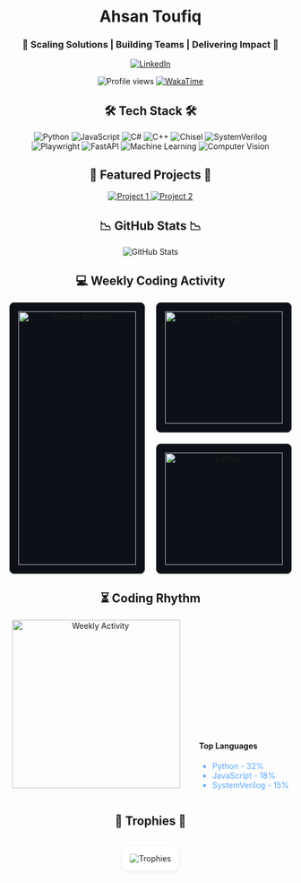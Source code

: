 <h1 align="center">Ahsan Toufiq</h1>

<h3 align="center">🔹  Scaling Solutions | Building Teams | Delivering Impact  🔹</h3>

<p align="center">
  <a href="https://www.linkedin.com/in/ahsan-toufiq/">
    <img src="https://img.shields.io/badge/LinkedIn-0A66C2?style=for-the-badge&logo=linkedin&logoColor=white" alt="LinkedIn"/>
  </a>
</p>

<p align="center">
  <img src="https://komarev.com/ghpvc/?username=Ahsan-Toufiq&label=Profile%20views&color=0e75b6&style=flat" alt="Profile views" />
  <a href="https://wakatime.com/@ahsantoufiq">
    <img src="https://wakatime.com/badge/user/b52c5e9c-f61d-4a7e-b3b1-9eeebdfa1a4b.svg" alt="WakaTime"/>
  </a>
</p>

<h2 align="center">🛠 Tech Stack 🛠</h2>

<p align="center">
  <img src="https://img.shields.io/badge/Python-3776AB?style=for-the-badge&logo=python&logoColor=white&color=6ca3da" alt="Python"/>
  <img src="https://img.shields.io/badge/JavaScript-F7DF1E?style=for-the-badge&logo=javascript&logoColor=white&color=5494d4" alt="JavaScript"/>
  <img src="https://img.shields.io/badge/C%23-239120?style=for-the-badge&logo=c-sharp&logoColor=white&color=3b85ce" alt="C#"/>
  <img src="https://img.shields.io/badge/C++-00599C?style=for-the-badge&logo=cplusplus&logoColor=white&color=2375c8" alt="C++"/>
  <img src="https://img.shields.io/badge/Chisel-000000?style=for-the-badge&logo=chisel&logoColor=white&color=0a66c2" alt="Chisel"/>
  <img src="https://img.shields.io/badge/SystemVerilog-000000?style=for-the-badge&logo=systemverilog&logoColor=white&color=095caf" alt="SystemVerilog"/>
  <img src="https://img.shields.io/badge/Playwright-46B3E4?style=for-the-badge&logo=playwright&logoColor=white&color=08529b" alt="Playwright"/>
  <img src="https://img.shields.io/badge/FastAPI-005571?style=for-the-badge&logo=fastapi&logoColor=white&color=074788" alt="FastAPI"/>  
  <img src="https://img.shields.io/badge/Machine%20Learning-FF6F00?style=for-the-badge&logo=scikit-learn&logoColor=white&color=063d74" alt="Machine Learning"/>
  <img src="https://img.shields.io/badge/Computer%20Vision-5C4B51?style=for-the-badge&logo=opencv&logoColor=white&color=053361" alt="Computer Vision"/>
</p>

<h2 align="center">💎 Featured Projects 💎</h2>

<p align="center">
  <a href="https://github.com/Ahsan-Toufiq/Deep-Keys">
    <img src="https://img.shields.io/badge/Deep%20Keys-00008B?style=for-the-badge&logo=github&logoColor=white" alt="Project 1"/>
  </a>
  <a href="https://github.com/Ahsan-Toufiq/fin_scraper">
    <img src="https://img.shields.io/badge/Fin%20Scraper-00008B?style=for-the-badge&logo=github&logoColor=white" alt="Project 2"/>
  </a>
</p>

<h2 align="center">📉 GitHub Stats 📉</h2>

<p align="center">
  <img src="https://github-readme-stats.vercel.app/api?username=Ahsan-Toufiq&show_icons=true&theme=dark&icon_color=58a6ff&title_color=58a6ff&text_color=c9d1d9&bg_color=0d1117" alt="GitHub Stats"/>
</p>

<h2 align="center">💻 Weekly Coding Activity</h2>

<div align="center" style="display: grid; grid-template-columns: 1fr 1fr; gap: 20px; max-width: 800px; margin: 0 auto;">

  <!-- Main Activity Graph -->
  <div style="background: #0d1117; border: 1px solid #30363d; border-radius: 8px; padding: 15px;">
    <img 
      src="https://wakatime.com/share/@ahsantoufiq/ca887258-ea83-443d-91b3-a5a1b46cf241.svg" 
      alt="Weekly Activity"
      style="width: 100%; min-height: 240px; object-fit: contain;"
    />
  </div>

  <!-- Combined Languages & Editors -->
  <div style="display: flex; flex-direction: column; gap: 20px;">
    <div style="background: #0d1117; border: 1px solid #30363d; border-radius: 8px; padding: 15px; flex: 1;">
      <img 
        src="https://wakatime.com/share/@ahsantoufiq/aa658ee7-bb3c-479a-91aa-4f3f3ab7a8ea.svg" 
        alt="Languages"
        style="width: 100%; height: 200px; object-fit: contain;"
      />
    </div>
    <div style="background: #0d1117; border: 1px solid #30363d; border-radius: 8px; padding: 15px; flex: 1;">
      <img 
        src="https://wakatime.com/share/@ahsantoufiq/b399b8f7-d2b7-4106-a70c-0866077365fd.svg" 
        alt="Editors"
        style="width: 100%; height: 200px; object-fit: contain;"
      />
    </div>
  </div>

</div>

<h2 align="center">⏳ Coding Rhythm</h2>

<div align="center">
  <img src="https://wakatime.com/share/@ahsantoufiq/ca887258-ea83-443d-91b3-a5a1b46cf241.svg?style=polar&radius=160&bg_color=0d111700&stroke=58a6ff" width="300" alt="Weekly Activity">
  
  <div style="display: inline-block; text-align: left; margin-left: 30px;">
    <h4>Top Languages</h4>
    <ul style="color: #58a6ff;">
      <li>Python - 32%</li>
      <li>JavaScript - 18%</li>
      <li>SystemVerilog - 15%</li>
    </ul>
  </div>
</div>

<h2 align="center">🏅 Trophies 🏅</h2>

<div align="center" style="width: fit-content; margin: 0 auto; padding: 16px 0;">
  <img 
    src="https://github-profile-trophy.vercel.app/?username=Ahsan-Toufiq&theme=algolia&no-frame=true&column=4&margin-w=15&margin-h=15" 
    alt="Trophies" 
    style="
      filter: brightness(110%) contrast(110%) grayscale(30%);
      border: 1px solid #e0e0e0;
      padding: 12px;
      border-radius: 12px;
      background: #f9f9f9;
      box-shadow: 0 2px 8px rgba(0,0,0,0.08);
    "
  />
</div>
